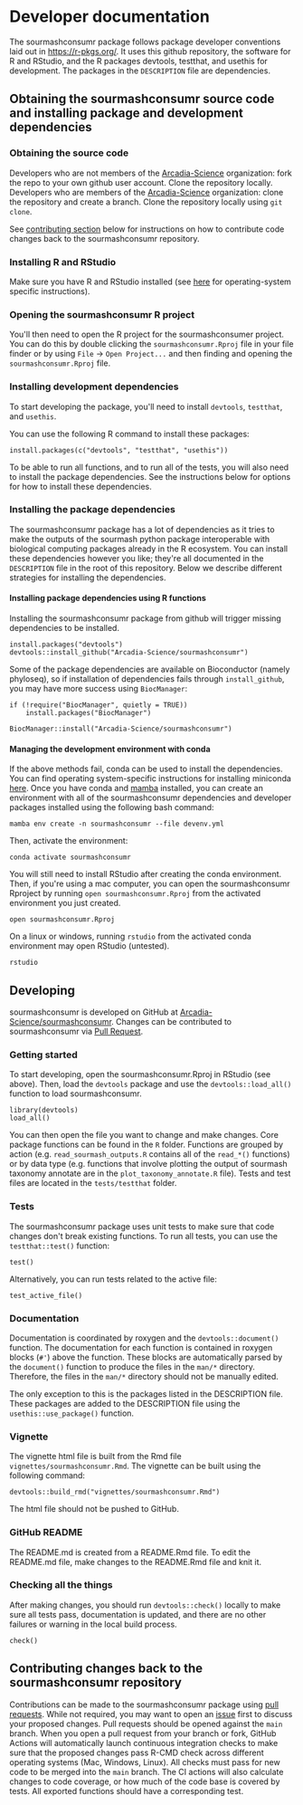 # Developer documentation

The sourmashconsumr package follows package developer conventions laid out in https://r-pkgs.org/.
It uses this github repository, the software for R and RStudio, and the R packages devtools, testthat, and usethis for development. 
The packages in the `DESCRIPTION` file are dependencies.

## Obtaining the sourmashconsumr source code and installing package and development dependencies

### Obtaining the source code

Developers who are not members of the [Arcadia-Science](https://github.com/Arcadia-Science/) organization: fork the repo to your own github user account. Clone the repository locally.
Developers who are members of the [Arcadia-Science](https://github.com/Arcadia-Science/) organization: clone the repository and create a branch.
Clone the repository locally using `git clone`.

See [contributing section](#contributing-changes-back-to-the-sourmashconsumr-repository) below for instructions on how to contribute code changes back to the sourmashconsumr repository.

### Installing R and RStudio

Make sure you have R and RStudio installed (see [here](https://rstudio-education.github.io/hopr/starting.html) for operating-system specific instructions).

### Opening the sourmashconsumr R project

You'll then need to open the R project for the sourmashconsumer project. 
You can do this by double clicking the `sourmashconsumr.Rproj` file in your file finder or by using `File` -> `Open Project...` and then finding and opening the `sourmashconsumr.Rproj` file.

### Installing development dependencies

To start developing the package, you'll need to install `devtools`, `testthat`, and `usethis`. 

You can use the following R command to install these packages:

```
install.packages(c("devtools", "testthat", "usethis"))
```

To be able to run all functions, and to run all of the tests, you will also need to install the package dependencies. 
See the instructions below for options for how to install these dependencies.

### Installing the package dependencies

The sourmashconsumr package has a lot of dependencies as it tries to make the outputs of the sourmash python package interoperable with biological computing packages already in the R ecosystem. You can install these dependencies however you like; they're all documented in the `DESCRIPTION` file in the root of this repository. Below we describe different strategies for installing the dependencies.

#### Installing package dependencies using R functions

Installing the sourmashconsumr package from github will trigger missing dependencies to be installed.

```
install.packages("devtools")
devtools::install_github("Arcadia-Science/sourmashconsumr")
```

Some of the package dependencies are available on Bioconductor (namely phyloseq), so if installation of dependencies fails through `install_github`, you may have more success using `BiocManager`:
```
if (!require("BiocManager", quietly = TRUE))
    install.packages("BiocManager")

BiocManager::install("Arcadia-Science/sourmashconsumr")
```

#### Managing the development environment with conda

If the above methods fail, conda can be used to install the dependencies.
You can find operating system-specific instructions for installing miniconda [here](https://docs.conda.io/en/latest/miniconda.html).
Once you have conda and [mamba](https://mamba.readthedocs.io/en/latest/) installed, you can create an environment with all of the sourmashconsumr dependencies and developer packages installed using the following bash command:

```
mamba env create -n sourmashconsumr --file devenv.yml
```

Then, activate the environment:

```
conda activate sourmashconsumr
```

You will still need to install RStudio after creating the conda environment. 
Then, if you're using a mac computer, you can open the sourmashconsumr Rproject by running `open sourmashconsumr.Rproj` from the activated environment you just created.

```
open sourmashconsumr.Rproj
```

On a linux or windows, running `rstudio` from the activated conda environment may open RStudio (untested).

```
rstudio
```

## Developing 

sourmashconsumr is developed on GitHub at [Arcadia-Science/sourmashconsumr](https://github.com/Arcadia-Science/sourmashconsumr/).
Changes can be contributed to sourmashconsumr via [Pull Request](https://github.com/Arcadia-Science/sourmashconsumr/pulls).

### Getting started

To start developing, open the sourmashconsumr.Rproj in RStudio (see above).
Then, load the `devtools` package and use the `devtools::load_all()` function to load sourmashconsumr.

```
library(devtools)
load_all()
```

You can then open the file you want to change and make changes.
Core package functions can be found in the `R` folder. 
Functions are grouped by action (e.g. `read_sourmash_outputs.R` contains all of the `read_*()` functions) or by data type (e.g. functions that involve plotting the output of sourmash taxonomy annotate are in the `plot_taxonomy_annotate.R` file).
Tests and test files are located in the `tests/testthat` folder.

### Tests

The sourmashconsumr package uses unit tests to make sure that code changes don't break existing functions.
To run all tests, you can use the `testthat::test()` function:

```
test()
```

Alternatively, you can run tests related to the active file:
```
test_active_file()
```

### Documentation

Documentation is coordinated by roxygen and the `devtools::document()` function.
The documentation for each function is contained in roxygen blocks (`#'`) above the function.
These blocks are automatically parsed by the `document()` function to produce the files in the `man/*` directory. 
Therefore, the files in the `man/*` directory should not be manually edited.

The only exception to this is the packages listed in the DESCRIPTION file.
These packages are added to the DESCRIPTION file using the `usethis::use_package()` function.

### Vignette

The vignette html file is built from the Rmd file `vignettes/sourmashconsumr.Rmd`.
The vignette can be built using the following command:

```
devtools::build_rmd("vignettes/sourmashconsumr.Rmd")
```

The html file should not be pushed to GitHub.

### GitHub README

The README.md is created from a README.Rmd file.
To edit the README.md file, make changes to the README.Rmd file and knit it.

### Checking all the things

After making changes, you should run `devtools::check()` locally to make sure all tests pass, documentation is updated, and there are no other failures or warning in the local build process.

```
check()
```

## Contributing changes back to the sourmashconsumr repository

Contributions can be made to the sourmashconsumr package using [pull requests](https://github.com/Arcadia-Science/sourmashconsumr/pulls).
While not required, you may want to open an [issue](https://github.com/Arcadia-Science/sourmashconsumr/issues) first to discuss your proposed changes.
Pull requests should be opened against the `main` branch.
When you open a pull request from your branch or fork, GitHub Actions will automatically launch continuous integration checks to make sure that the proposed changes pass R-CMD check across different operating systems (Mac, Windows, Linux).
All checks must pass for new code to be merged into the `main` branch. 
The CI actions will also calculate changes to code coverage, or how much of the code base is covered by tests.
All exported functions should have a corresponding test.
